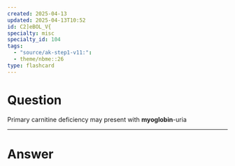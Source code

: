 ```yaml
---
created: 2025-04-13
updated: 2025-04-13T10:52
id: C2]eBOL_V{
specialty: misc
specialty_id: 104
tags:
  - "source/ak-step1-v11:": 
  - theme/nbme::26
type: flashcard
---
```


# Question
Primary carnitine deficiency may present with **myoglobin**-uria

---

# Answer
